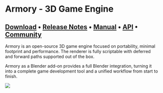 # Armory - 3D Game Engine
## [Download](https://armory3d.org/download) &bullet; [Release Notes](https://armory3d.org/notes) &bullet; [Manual](https://github.com/armory3d/armory/wiki) &bullet; [API](https://api.armory3d.org) &bullet; [Community](https://armory3d.org/community)

Armory is an open-source 3D game engine focused on portability, minimal footprint and performance. The renderer is fully scriptable with deferred and forward paths supported out of the box.

Armory as a Blender add-on provides a full Blender integration, turning it into a complete game development tool and a unified workflow from start to finish. 

![](http://armory3d.org/git/img1.jpg)

